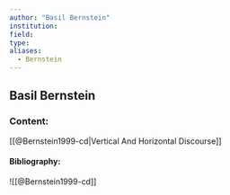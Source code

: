 ```yaml
---
author: "Basil Bernstein"
institution:
field:
type:
aliases:
  - Bernstein
---
```


## Basil Bernstein

### Content:
[[@Bernstein1999-cd|Vertical And Horizontal Discourse]]

#### Bibliography:

![[@Bernstein1999-cd]]